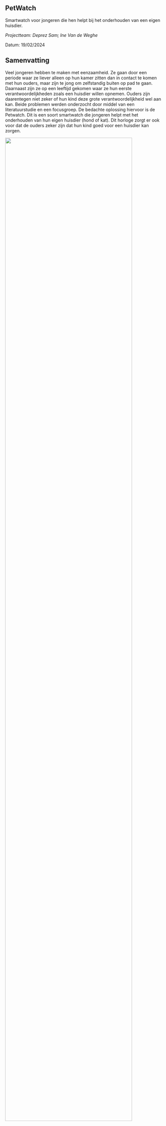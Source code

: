 
## PetWatch

Smartwatch voor jongeren die hen helpt bij het onderhouden van een eigen huisdier.

*Projectteam: Deprez Sam; Ine Van de Weghe*

Datum: 19/02/2024
<br>

## Samenvatting
<p>Veel jongeren hebben te maken met eenzaamheid. Ze gaan door een periode waar ze
liever alleen op hun kamer zitten dan in contact te komen met hun ouders, maar zijn te
jong om zelfstandig buiten op pad te gaan. Daarnaast zijn ze op een leeftijd gekomen waar
ze hun eerste verantwoordelijkheden zoals een huisdier willen opnemen. Ouders zijn
daarentegen niet zeker of hun kind deze grote verantwoordelijkheid wel aan kan.
Beide problemen werden onderzocht door middel van een literatuurstudie en een
focusgroep. De bedachte oplossing hiervoor is de Petwatch. Dit is een soort smartwatch
die jongeren helpt met het onderhouden van hun eigen huisdier (hond of kat). Dit horloge
zorgt er ook voor dat de ouders zeker zijn dat hun kind goed voor een huisdier kan zorgen.</p> 

<p>
  <img src="https://github.com/SamDeprez/UCD_SEM1/assets/152390104/73eb2060-eb53-447e-add5-afd3c3345255"  width="90%"/></br>
  <em>Figuur 1: De Petwatch</em>
  
</p>
<br>

## Introductie
<p>Het project is vertrokken uit de opdracht van: ‘Nature, Play en Tech’. De bedoeling is om
kinderen op een speelse manier meer in contact te laten komen met de natuur. Dit moet
gebeuren aan de hand van een slim product. Deze design
challenge richt zich op het raakvlak tussen natuur, spel en technologie.
Na het krijgen van de opdracht was het direct duidelijk rond welk thema er gewerkt zou
worden, namelijk huisdieren. Het is de speelse vriend van bijna ieder kind. Zeker tijdens de
pubertijd kampen veel jongeren met eenzaamheid en zouden ze wel een trouwe vriend
kunnen gebruiken. Door veranderingen in hun lichaam en denkwijze voelen veel jongeren
zich alleen en uitgesloten. Tieners hebben op deze leeftijd het liefst wat meer afstand van
hun ouders, maar zijn nog te jong om zelfstandig op pad te gaan met vrienden.
Jongeren van de eerste jaren van het middelbaar leren voor het eerste omgaan met
verantwoordelijkheden. “Ze proberen de regels te begrijpen en deze in verschillende
omgevingen toe te passen. Ze werken aan hun eigen onafhankelijkheid.”(Parenting
Montana 2021). Als de jongere zelf vindt dat hij of zij de verantwoordelijkheid van een
huisdier aankan, kan dit voor problemen zorgen als de ouders er anders over denken.
Het doel van het concept is een oplossing te geven voor beide problemen. Door het
verzorgen van een huisdier eenvoudiger te maken en ouders de controleer mogelijk te
geven, gaan ouders met meer vertrouwen “Ja!” kunnen zeggen op de vraag: “Mag ik een
eigen huisdier?”</p>
<br>

## Methodologie
<p>De methodologie die wordt gebruikt in het eerste semester sluit het best aan bij het
principe van de double diamond. Hierbij kan de eerste diamant de discovery fase
voorstellen waarbij er op zoek wordt gegaan naar een concept voor het probleem.
De tweede diamant is dan de definition fase waarin verschillende deelaspecten van
het proces worden uitgewerkt.</p>

<b>Max 400 woorden. Beschrijf je methodologie (enkel SEM1, zie les methodologie). Maak hierbij gebruik van een afbeelding om je tijdlijn weer te geven. Op deze tijdlijn moeten minimaal een tijdsincatie te zien zijn, moeten fasen te zien zijn en moeten activiteiten te zien zijn.</b>

 <br>
 
## Discovery
### Literature review
<p>Als eerste stap is er een literatuuronderzoek gedaan. Dit literature review dient om inzicht
te krijgen welke effecten huisdieren hebben op opgroeiende kinderen en jongeren.
Hier werd er gevonden dat onderzoek heeft aangetoond dat kinderen die opgroeiden in
een huishouden met honden later als volwassenen meer sociaal vaardig zijn. Er wordt
geopperd dat dieren de sociale interactie tussen mensen kunnen versterken. Empathie is
ook een belangrijk onderdeel van de sociale ontwikkeling bij kinderen. Door te zorgen voor
een huisdier leert het kind dat iedereen behoeftes en gevoelens heeft. Uit sommige studies
blijkt dat kinderen met huisdieren daardoor ook meer empathie naar hun medemens
tonen.</p>
  
<p>Huisdieren kunnen daarbij ook bijdragen aan een betere gezondheid. Alleen al het aaien
van een huisdier heeft een verlagend effect op de hartslag en de bloeddruk. Dit geldt voor
alle gezinsleden. Je wordt van een huisdier ontspannen en dit heeft een gunstig effect op
het immuunsysteem. Er zijn ook onderzoeken die aantonen dat als kinderen op jonge
leeftijd in aanraking komen met huisdieren, zij minder risico lopen op het ontwikkelen van
een allergie voor huisdieren.</p>
  
<p>Kinderen leren dankzij huisdieren ook dingen over het leven. Dieren leren kinderen over
voortplanting en geboorte, en over ziekte, ongelukken en dood. Voor veel kinderen is het
doodgaan of kwijtraken van een huisdier de eerste ervaring die ze hebben met de dood en
met rouw. Kinderen leren dat dood iets natuurlijks is dat hoort bij het leven.
Eén van de grootste voordelen is de gezelschap die je krijgt van een huisdier. De nood
aan gezelschap wordt alsmaar groter, want de eenzaamheid bij jongeren stijgt. Corona
speelt hierin een belangrijke rol. In 2021 zei 14 procent van de jongeren tussen 15 en 25
jaar zich sterk emotioneel eenzaam te voelen. In 2019, vlak voor het begin van de
coronacrisis, was dat nog 8 procent. De smartphoneverslaving bij jongeren speelt hierbij
een grote rol. Hét gouden advies blijft afwisseling, dan is er voldoende tegengewicht voor
het online leven. Een huisdier kan zorgen voor die afwisseling in het dagelijks leven.</p></br>

#### Conclusie
<p>Doordat huisdieren zo een goede invloed hebben op kinderen. Er is een eerste concept
definieert.</p>

<p>Het is een opmaat gemaakte digitale versie van je eigen
huisdier die je helpt zorgdragen voor je werkelijke
huisdier. Die zal honger aantonen wanneer je je
daadwerkelijke hond moet voederen. Dit geldt ook als
de hond uitgelaten moet worden en zo veel meer. Op
die manier heb je steeds de zekerheid dat je beste
vriend de beste zorg krijgt. Dit betekent ook dat je de
digitale versie van je huisdier altijd dicht bij je hebt ook al
kan je even niet bij je echt huisdier zijn. Dit alles aan de
hand van een soort smartwatch waar je digitaal huisdier
permanent in leeft.</p>

<p align="middle">
  <img src="https://github.com/SamDeprez/UCD_SEM1/assets/152390104/ff0a5c67-1564-4499-9bbb-e8904187702b" />
  <img src="https://github.com/SamDeprez/UCD_SEM1/assets/152390104/c1b5df06-d4eb-40cc-95dc-888a1a738595" /></br>
  <em>Figuur 3: eerste concept</em> 
</p>




<p>Het huisdier reageert op basis van een op maat gemaakte agenda. Door middel van de
leeftijd, het ras, de allergieën en ziektes in te geven zal er een schema opgemaakt worden,
die rekening houdt met je weekelijkse gewoontes bv. School en hobby’s. Daarna kan je het
schema zelf nog optimaliseren. Het doel hiervan is jongeren meer zelfvertrouwen te geven
om zelf voor een dier te zorgen. Dit dient ook als een geruststelling voor de ouders. De
huisdieren zelf genieten natuurlijk ook van deze voordelen. Zij krijgen op maat gemaakte
zorg en een forever home.</p></br>

### Focus group
<p>Vervolgens is er een focusgroep gedaan die dient om inzicht te krijgen welke attitude
kinderen van 11-15 jaar hebben tegenover huisdieren en welke positieve of negatieve
effecten zij zelf ervaren. Zo kon er achterhaald worden of de gekozen doelgroep wel
interesse heeft om zelfstandig te zorgen voor een huisdier en wat hun mening is over het
concept. Dertien meisjes namen deel aan deze focusgroep.
Tijdens de focusgroep werden er twee soorten vragen gesteld, namelijk open vragen en
Ja/nee-vragen. Voor de open vragen moet de doelgroep hun antwoord opschrijven op een
post-it en vervolgens vooraan komen hangen onder de uitgeschreven vraag. Om te
antwoorden op de ja/nee-vragen moeten ze een groen kaartje in de lucht houden voor “Ja”
en een rood voor “Nee”.</p></br>

#### Resultaten
<p>Uit de focusgroep met de meisjes kan geconcludeerd worden dat een duidelijke
meerderheid van de focusgroep al een huisdier heeft(12/13). Dit is positief aangezien de
zij beter de verantwoordelijkheden kunnen inschatten die nodig zijn om voor een huisdier
te zorgen, dan kinderen uit gezinnen zonder huisdier.
Bij de vragen “Wat vinden jullie het leukste aan een huisdier hebben?” en “Waarom willen
jullie zo graag een eigen huisdier?” hebben veel personen een antwoord gegeven in
verband met eenzaamheid. Deze jongeren, uit de eerste 3 jaren van het middelbaar,
bezitten allemaal een GSM en desondanks de verschillende soorten sociale media en
andere mogelijkheden tot communicatie, voelen zij zich toch eenzaam op zo een jonge
leeftijd. Dit is een eerste bevestiging dat beginnende pubers een nood hebben aan een
eigen huisdier.</p>
  
<p>Om te weten te komen of de gekozen doelgroep zelf interesse heeft in een eigen huisdier
werd de vraag gesteld “Wie heeft er allemaal al eens een eigen huisdier aan zijn ouders
gevraagd?”. Hierop antwoordde 9 van de 13 personen “ja”, wat meer is dan verwacht. Dit
toont aan dat de meerderheid een vraag heeft naar een eigen huisdier. Dit betekent nog
niet dat ze ook allemaal een huisdier krijgen. Hun ouders spelen in deze keuze een
beslissende rol. Wat opvallend is, is dat de meeste ouders niet mee instemt om hun kind
een eigen huisdier te geven. Dit komt vooral door hun gebrek aan vertrouwen in de
verantwoordelijkheid van hun kind zoals te zien is bij de antwoorden op de vraag “Wat
waren de antwoorden van jullie ouders?”. Ook al vindt 11 van de 13 personen in de
focusgroep zichzelf verantwoordelijk genoeg om zelf voor een eigen huisdier zorg te
dragen.</p>

<p>Na het voorstellen van de Petwatch, waren 11 van de 13 personen geruster om zelf een
huisdier te nemen en 9 personen zouden zo de Petwatch daadwerkelijk gebruiken. Dit wil
zeggen dat de doelgroep zelf interesse vertoont in het concept.
Of dat ouders rapper een eigen huisdier voor hun kind gaan goedkeuren weten we nog
niet? Het antwoord hierop weten we nog niet. Hiervoor moet er een interview gedaan
worden met de ouders in plaats van de doelgroep zelf, maar 5/13 van de jongeren denkt
dat ze door dit concept een grotere kans hebben om JA van hun ouders te krijgen.</p></br>

#### Conclusies
<p>Er kan dus geconcludeerd worden dat de doelgroep daadwerkelijk geïnteresseerd is in de
Petwatch. Er moet nog een keuze worden gemaakt uit de verschillende soorten dieren
waarvoor dit concept mogelijk is. De 2 populairste dieren dat de focusgroep al heeft en/of
wilt zijn katten en honden. Dit zijn dan ook de 2 meest voorkomende de huisdieren in
België. Met deze informatie kan Petwatch met zelfzekerheid ontworpen worden.</p>

<br>

## Definition
<p>Voor de verdere uitwerking van de Petwatch zijn er 2 waves aan prototypes gemaakt met
elk een bijpassende gebruikerstest.</p></br>

### Wave 1
<p>De eerste wave aan prototypes dient om het uiterlijk van het product te bepalen.
Aangezien de Petwatch een soort smartwatch is waar de persoonlijke digitale versie van je
huisdier in leeft, bestaat het product zelf uit een armband en een scherm. Het materiaal
van deze armband en de vorm van het scherm moet nog gekozen worden. Dit zijn zeer
belangrijke beslissingen en om deze keuze te maken, hebben we de mening nodig van de
doelgroep. Hiervoor is er een focusgroep georganiseerd op 22/12/2023 waarbij tien
meisjes deelnemen tussen de 11-15 jaar. </p>

<p align="middle">
  <img src="https://github.com/SamDeprez/UCD_SEM1/assets/152390104/4951052c-2488-4dec-aceb-7938655cb9dc" /></br>
  <em>Figuur 4: Prototypes wave 1 (schermvorm + materiaal)</em> 
</p></br>



 #### Focusgroep resultaten
 <p><em>Tabel 1: Resultaten test schermvorm</em>
 
| <img src="https://github.com/SamDeprez/UCD_SEM1/assets/152390104/db23428c-565a-44d0-b2cc-b1314c5f3407" width="60%" />|<img src="https://github.com/SamDeprez/UCD_SEM1/assets/152390104/dc6a6e82-29ca-4c0f-8f07-84b6f37d55f6" width="60%" />|<img src="https://github.com/SamDeprez/UCD_SEM1/assets/152390104/17e2b8c7-9c4f-480d-8220-d41db766479d" width="60%" />|<img src="https://github.com/SamDeprez/UCD_SEM1/assets/152390104/5d56410f-d401-46cd-b040-fc71ed3dea4a" width="60%" />|<img src="https://github.com/SamDeprez/UCD_SEM1/assets/152390104/c86a3810-207c-427b-b7bd-484b0428ab33" width="60%" />|<img src="https://github.com/SamDeprez/UCD_SEM1/assets/152390104/87e1a639-c357-48c3-8f78-3757bbff7d9b" width="60%" />|
|:---:|:---:|:---:|:---:|:---:|:---:|
|3|6|1|0|0|0|
</p>










<p>Als voorbereiding op de focusgroep moeten er verschillende soorten materialen
uitgekozen worden die als potentiële materiaalkeuze voor de armband dient. Die worden
dan versneden tot even grote staaltjes met in het midden een stukje Velcro aangenaaid.
Daarbij moeten er ook verschillende vormen houten blokjes worden gezaagd die dienen
als scherm van een smartwatch. Aan elk vormpje wordt er ook een stukje Velcro gelijmd.
Dit wordt zodanig gekozen dat alle houten schermpjes plakken op de materialen strookjes
om zo een realistische weergaven te hebben van de Petwatch.</p>

<p>Bij de keuze van de vorm voor het scherm van de smartwatch is de helft van de vormen
niet gekozen. Dit zijn ook de complexere vormen. De meerderheid van de focusgroep
heeft gekozen voor het afgerond vierkant. Daarbij heeft een groot deel gekozen voor het
ronde scherm.</p>
  
<p>Door deze resultaten hebben we besloten dat het ontwerp van het scherm op basis zal zijn
van een afgerond vierkant.</p>

<p>De doelgroep gaf ook aan dat ze een knop op de zijkant willen om het digitale huisdier te
activeren. Ook werd er een camera in het scherm voorgesteld om selfies te nemen met het
huisdier. Deze zaken gaan zeker en vast overwogen worden in ons ontwerpproces.</p> 

<p><em>Tabel 2: Resultaten test materiaal</em>
  
|Leder|Kunststof|Jeans|Vilt|Textiel|Gordel|Rekker|Gevlochten|
|:---:|:---:|:---:|:---:|:---:|:---:|:---:|:---:|
|1|1|0|1|1|6|0|0|
</p>
<p>In de keuze van materiaal is er een duidelijke winnaar te zien namelijk de gordel. Het is
een stevig materiaal dat er ook verzorgt uit ziet. Ze hebben hier goed over er nagedacht,
want ze waren aan het overleggen welke materialen het minst vuil worden.
  
<p>De ontwerpkeuze van materiaal voor de band is dan ook snel gemaakt. Het zal een
stevige gordelband zijn die er hip uitziet.</p> 

<p><em>Tabel 3: Resultaten test kleur</em>
  
|   Rood   |Geel|Blauw|Groen|Oranje|Paars|Zwart|Wit|
|:---:|:---:|:---:|:---:|:---:|:---:|:---:|:---:|
|2|0|3|3|0|1|1|0|</p>

<p>Bij de keuze van kleuren is er een grote verdeeldheid. Dit was ook te verwachten doordat
dit zeer subjectief is. Dit was ook de stap in de workshop waar de doelgroep het meest tijd
voor nodig had.</p>

<p>Hier is de ontwerpkeuze wat minder vanzelfsprekend. Doordat de vorige keuzes zo
eenduidig waren, kunnen er hier meerdere kleuren worden gekozen. Hiervoor zouden we
blauw, groen, rood en zwart kiezen. Als conclusie kunnen we besluiten dat er een collectie
zal uitgebracht worden van vier smartwatches met een zeer afgerond scherm in vier
verschillende kleuren namelijk blauw, groen, rood en zwart.</p></br>

#### Conclusie
<p>Via de resultaten van dit onderzoek is er een collectie ontwikkeld.</p>
<p>
  <img src="https://github.com/SamDeprez/UCD_SEM1/assets/152390104/16f7113e-ee86-4ce3-9870-752e37fd445c"  />
  </br>
  <em>Figuur 5: conclusie wave 1 </em> 
</p></br>


### Wave 2

<p>De tweede wave aan prototypen richt zich meer op het digitale aspect van de Petwatch.
Het eindresultaat moet een efficiënt te gebruiken smartwatch zijn. Het is zeer belangrijk dat
de doelgroep de taken voor het onderhouden van een huisdier elke dag en op het juiste
moment uitvoert. Om dit te realiseren is er een eenvoudige structurele weergave nodig van
deze taken doorheen de dag. De beste manier van dit te doen is door het werken met een
soort van agenda/schema. Er zijn verschillende mogelijkheden hoe deze agenda er kan
uitzien. Daarbij moet er bij elke mogelijkheid rekening worden gehouden dat het te zien zal
zijn op een klein scherm van een smartwatch. Om de meest duidelijke layout te bepalen op
de Petwatch, moet er onderzoek worden uitgevoerd. Dit onderzoek gebeurd door een
focusgroep met 10 personen(n=10) op 22/12/2023.</p>



<p>Als voorbereiding voor het onderzoek worden er verschillende mogelijkheden voor de
agenda opgesteld. Van elke mogelijkheid moet er dan ook een prototype van worden
gemaakt. Doordat de prototypes snel en eenvoudig moeten zijn, wordt een papieren versie
van de planning gemaakt. Er zijn drie verschillende prototypes:</p>
 
<p>- <b>To-Do lijst per dag:</b> in deze planning ziet de jongere constant welke taken er die dag 
moeten uitgevoerd worden (eten geven, gaan wandelen, een bad geven).</p>

<p align="center">
  <img src="https://github.com/SamDeprez/UCD_SEM1/assets/152390104/f7a5a3ea-2f9a-4533-a443-bcbf893268f9" />
  </br>
  <em>Figuur 6: To-Do lijst per dag</em> 
</p></br>

<p>- <b>Time blocking + To-do lijst:</b>deze planning heeft de activiteiten en hobby’s van de 
jongeren per dag (/week) weer, aan de zijkant van de agenda staan alle taken voor het 
onderhouden van het huisdier in een To-Do lijst voor de dag. (To-Do lijst eenvoudig 
bereikbaar door 1 maal te swipen) </p>

<p align="center">
  <img src="https://github.com/SamDeprez/UCD_SEM1/assets/152390104/fbbc9fe4-f041-444c-b90e-49171adec41d" />
  </br>
  <em>Figuur 7: To-Do lijst + time blocking </em> 
</p></br>

<p>- <b>To-Do lijst in time blocking:</b> in deze planning is de To-Do lijst die eerst aan de 
zijkant stond verwerkt in het uurrooster op het juiste moment.   </p>

<p align="center">
  <img src="https://github.com/SamDeprez/UCD_SEM1/assets/152390104/072cf201-e521-46c5-99e1-1469897cd294" />
  </br>
  <em>Figuur 8: To-Do lijst in time blocking </em> 
</p></br>

<p>Alhoewel het testen van de agenda de jongere kan helpen met het gestructureerd verzorgen van zijn of haar huisdier. Zijn er andere zaken van het digitale deel die belangrijker kunnen zijn dan de agenda. Bijvoorbeeld de interactie met het digitale huisdier die aangeeft wanneer de jongere een bepaalde actie moet uitvoeren. Deze zaken worden dan vooral in tweede semeser onderzocht. Dit is het gevolg van het feit dat, met de beschikbare middelen en de tijd, de lay-out als weinige eenvoudig te testen is.</p>


<p>Naast de agenda’s wordt er een uitgesneden houten vorm van een horloge gemaakt. Tijdens
de test worden de planningen bekeken door de vorm van het horloge. Dit maakt duidelijk dat
wanneer de agenda in het eindproduct wordt gebruikt, constant maar een klein deel ervan
zichtbaar is op het scherm. Acties zoals swipen in- en uitzoomen worden tijdens de test
vervangen door het verplaatsen van het horloge ten opzichte van de agenda.</p>
<p>
  <img src="https://github.com/SamDeprez/UCD_SEM1/assets/152390104/504c86d8-1ea5-48b8-a8e5-01e71067ee0c" />
  <img src="https://github.com/SamDeprez/UCD_SEM1/assets/152390104/1de3485c-b2c9-46e4-ab46-1390f69471bb" />
  </br>
  <em>Figuur 9: uitgesneden horloge&nbsp;&nbsp;&nbsp;&nbsp;&nbsp;&nbsp;&nbsp;&nbsp;&nbsp;&nbsp;&nbsp;&nbsp;&nbsp;&nbsp;&nbsp;&nbsp;&nbsp;&nbsp;&nbsp;&nbsp;&nbsp;&nbsp;&nbsp;&nbsp;&nbsp;&nbsp;&nbsp;&nbsp;&nbsp;&nbsp;&nbsp;&nbsp;&nbsp;&nbsp;&nbsp;&nbsp;&nbsp;&nbsp;&nbsp;&nbsp;&nbsp;&nbsp;&nbsp;&nbsp;&nbsp;&nbsp;&nbsp;&nbsp;&nbsp;&nbsp;&nbsp;&nbsp;&nbsp;&nbsp;&nbsp;&nbsp;Figuur 10: focusgroep wave 2</em> 
</p></br>










#### Focus groep resultaten
<p></p>Tijdens de focusgroep zijn er 10 antwoorden ontvangen over de planningen.</p>

<p><em>Tabel 4: Resultaten test agenda</em>
  
|To-Do lijst|Time blocking + To-Do lijst|To-Do lijst in Time blocking|
|:---:|:---:|:---:|
|0|1|9|
</p>

<p>Geen enkele van de leden van de focusgroep vindt de lay-out met enkel to-do lijst het beste. 1 persoon stemde op de lay-out met time blocking en to-do lijst.</p>

<p>De lay-out met
To-Do lijst in Time blocking heeft 90% van de stemmen. De redenen die voor deze lay-out
gegeven worden kunnen opgedeeld worden in drie groeperende redenen .</br>

1. De derde agenda is het meest overzichtelijk.</br>
2. Het is handig dat alles dicht bij elkaar staat.</br>
3. Het is handig dat ook andere activiteiten zoals hobby’s en school ook aangegeven zijn.</p></br>

#### Conclusie
<p>De lay-out met to-do lijst in time blocking lijkt het meest populair te zijn bij de doelgroep. Doordat de test in een focus groep wordt uitgevoerd, is dit resultaat deels beïnvloed door het groepsgevoel van de leden. Doordat er enkel op de laatste 2 lay-outs is gestemd, kan er geconcludeerd worden dat jongeren wel echt een time block schema willen. Dit schema helpt namelijk de jongere bij het beter inplannen van alle taken doordat er ook rekening wordt gehouden met bijvoorbeeld hun hobby's. Het is logisch dat het wel of niet samenplaatsen van de to-do lijst een moeilijkere keuze is. Aan de ene kant leidt het samenplaatsen tot een iets drukker schema, maar het beperkt ook het aantal acties (swipen, in- of uitzoomen) die de jongere moet uitvoeren voor bekijken van de taken. In het eindresultaat wordt toch de derde lay-out gebruikt, dit omdat maar 1 persoon echt aangaf dat de lay-out waar de to-do lijst gescheiden is van de rest duidelijker is.   </p>

<p>
  <img src="https://github.com/SamDeprez/UCD_SEM1/assets/152390104/b8df9a40-e986-47ea-88e2-2744911968d3" />
  <img src="https://github.com/SamDeprez/UCD_SEM1/assets/152390104/e7964cb0-7862-4b24-87d6-99908861581c" width="19%" />
  </br>
  <em>Figuur 11: Agenda &nbsp;&nbsp;&nbsp;&nbsp;&nbsp;&nbsp;&nbsp;&nbsp;&nbsp;&nbsp;&nbsp;&nbsp;&nbsp;&nbsp;&nbsp;&nbsp;&nbsp;&nbsp;&nbsp;&nbsp;&nbsp;&nbsp;&nbsp;&nbsp;&nbsp;&nbsp;&nbsp;&nbsp;&nbsp;&nbsp;&nbsp;&nbsp;&nbsp;&nbsp;&nbsp;&nbsp;&nbsp;&nbsp;&nbsp;&nbsp;&nbsp;&nbsp;&nbsp;&nbsp;&nbsp;&nbsp;&nbsp;&nbsp;&nbsp;&nbsp;&nbsp;&nbsp;&nbsp;&nbsp;&nbsp;&nbsp;&nbsp;&nbsp;&nbsp;&nbsp;&nbsp;&nbsp;&nbsp;&nbsp;&nbsp;&nbsp;&nbsp;&nbsp;&nbsp;&nbsp;&nbsp;&nbsp;&nbsp;&nbsp;&nbsp;&nbsp;&nbsp;&nbsp;&nbsp;&nbsp;&nbsp;&nbsp;&nbsp;&nbsp;&nbsp;&nbsp;&nbsp;&nbsp;&nbsp;&nbsp;&nbsp;&nbsp;&nbsp;&nbsp;&nbsp;&nbsp;&nbsp;&nbsp;&nbsp;&nbspFiguur 12: Zicht op de GSM en Petwatch</em> 
</p>

<p>Als er achteraf op deze test wordt teruggekeken, kan er worden vastgesteld dat de resultaten en conclusie niet ideaal zijn. Dit komt doordat het onderzoek niet op de meeste efficiënte manier is uitgevoerd. De test zou namelijk beter zijn geweest als de leden van de focusgroep een bepaald taak moeten uitvoeren met de drie agenda's: bijvoorbeeld zoeken wanneer ze de hond eten moeten geven, uit de drukke agenda halen wanneer ze het best met de hond gaan wandelen... Door de personen een taak te geven zouden ze de agenda's beter bestuderen. Daarnaast is het enkel vragen van de favoriete agenda van de doelgroep niet genoeg om 100% kritisch na te denken over de verkregen resultaten. In het vervolg kan dit worden opgelost door naast het vragen van hun favoriete agenda, ook bij elke agenda een postief en negatief punt te geven. </p>


</br>










## Bill of materials
<p>Uit het onderzoek van wave 1 is het duidelijk dat gordel het favoriete materiaal is voor de
band van de Petwatch. Dit is dan ook de reden waarom het prototype ook dit materiaal zal
bevatten.</p>

<p>Het belangrijkste component van de smartwatch is natuurlijk het scherm. Online zijn er veel
schermen te vinden om je eigen smartwatch te maken met Arduino Uno of Raspberry Pi.
Het gekozen scherm is “ILI9341 LCD screen”. Dit scherm kan eenvoudig met een Arduino
Uno of een ESP32 aangestuurd worden. </p>

<P>Het scherm wordt aangestuurd met een ESP32. Dit heeft enkele voordelen op de Arduino
Uno. Deze microcontroller is kleiner en is dus eenvoudiger in het eindproduct te verwerken.
Daarnaast heeft het ook de mogelijkheid om met het internet te verbinden. Deze functie
kan nog van pas komen in het eindproduct doordat de smartwatch dan ook met een gsm
kan verbonden worden.</P>

<p>
  <img src="https://github.com/SamDeprez/UCD_SEM1/assets/152390104/01d97d99-96c3-454a-8da1-c5f26fe92590" />
  &nbsp;&nbsp;&nbsp;&nbsp;&nbsp;&nbsp;&nbsp;&nbsp;&nbsp;&nbsp;&nbsp;&nbsp;&nbsp;&nbsp;&nbsp;&nbsp;&nbsp;&nbsp;&nbsp;&nbsp;&nbsp;&nbsp;&nbsp;&nbsp;&nbsp;&nbsp;&nbsp;&nbsp;&nbsp;&nbsp;&nbsp;&nbsp;&nbsp;&nbsp;&nbsp;&nbsp;&nbsp;&nbsp;&nbsp;&nbsp;&nbsp;&nbsp;&nbsp;&nbsp;&nbsp;&nbsp;&nbsp;&nbsp;&nbsp;&nbsp;&nbsp;&nbsp;&nbsp;&nbsp;&nbsp;&nbsp;&nbsp;&nbsp;&nbsp;&nbsp;&nbsp;&nbsp;&nbsp;&nbsp;&nbsp;&nbsp;&nbsp;&nbsp;&nbsp;
  <img src="https://github.com/SamDeprez/UCD_SEM1/assets/152390104/d205cd5e-8bdd-4379-be53-6dae33acef57"  width="25%"/>
  </br>
  <em>Figuur 13: ILI9341 LCD screen (Amazon.com)&nbsp;&nbsp;&nbsp;&nbsp;&nbsp;&nbsp;&nbsp;&nbsp;&nbsp;&nbsp;&nbsp;&nbsp;&nbsp;&nbsp;&nbsp;&nbsp;&nbsp;&nbsp;&nbsp;&nbsp;&nbsp;&nbsp;&nbsp;&nbsp;&nbsp;&nbsp;&nbsp;&nbsp;&nbsp;&nbsp;&nbsp;&nbsp;&nbsp;&nbsp;&nbsp;&nbsp;&nbsp;&nbsp;&nbsp;&nbsp;&nbsp;&nbsp;&nbsp;&nbsp;&nbsp;&nbsp;&nbsp;&nbsp;&nbsp;&nbsp;&nbsp;&nbsp;&nbsp;&nbsp;&nbsp;&nbsp;&nbsp;&nbsp;&nbsp;Figuur 13: ESP32 (Bol.com)</em> 
</p></br>






<p>Door het 3D-printen van een verbindingsstuk die als houder dient voor de microcontoler en
het scherm, is het mogelijk de alles vast te hangen aan de gordel band.</p>

<p><em>Tabel 5: Bill of Material</em>
  
|   <b>Materiaal</b>   |<b>Aantal</b>|<b>Prijs (euro)</b>|
|:---:|:---:|:---:|
|Gordel stof|10-15cm|1,16|
|ILI9341 LCD screen|1|17,02|
|ESP32 |1|8,99 |
|PVE (3D-print) |2|X |
</p>

<br>

## Kritische reflectie
<p>In het eerst semester is er al veel aan het project gewerkt. Hierdoor is er een tussentijds
resultaat verkregen waar wij als studenten tevreden mee zijn. Wij geloven in dit project, en
geloven in goed eindresultaat. Alhoewel er door middel van een focusgroep 2 belangrijke
testen werden uitgevoerd, is er 1 test waarvoor er geen tijd meer is. Dit is de tamagotchi
test. Een test om te onderzoeken of jongeren wel degelijk een band kunnen vormen met
een digitaal huisdier. Het is jammer dat we deze test niet konden doen.</p>

<p>Naast een productieve eerste semester, was het ook een leerrijke. Dit komt doordat we
met twee verschillende personen aan eenzelfde project mogen werken. Door samen te
werken, leer je veel van een andere persoon. Elke persoon denkt anders na over
problemen waardoor je met verschillende ideeën en inzichten kunt werken. Samenwerken
toont dat een goede communicatie noodzakelijk is tussen ontwerpers om een goed
eindresultaat te bekomen.</p></br>

## Bronnen
Voeg je volledige bibliografie toe van bronnen naarwaar je verwees.

## Bijlagen


[Literatuur_Review_Protocol_IneVandeWeghe.docx ](https://ugentbe-my.sharepoint.com/:w:/r/personal/ine_vandeweghe_ugent_be/Documents/Literatuur_Review_Porotocol_IneVandeWeghe.docx?d=w3b64157bae6a4b7daa888d3c3a220d8c&csf=1&web=1&e=YnLPrM) </br>
[Literatuur_Review_Report_IneVandeWeghe.docx ](https://ugentbe-my.sharepoint.com/:w:/r/personal/ine_vandeweghe_ugent_be/Documents/Literatuur_Review_Report_IneVandeWeghe.docx?d=wde73901514274e3ca917fa03f3a81138&csf=1&web=1&e=8w0B1E) </br>

</br>

[Focus Group_Protocol_IneVandeWeghe.docx](https://ugentbe-my.sharepoint.com/:w:/r/personal/ine_vandeweghe_ugent_be/Documents/Focus%20Group_protocol_IneVandeWeghe.docx?d=w00cb27bb77804ab4bc9db131a1aace90&csf=1&web=1&e=4YYc04) </br>
[FocusGroup_Report_IneVandeWeghe.docx ](https://ugentbe-my.sharepoint.com/:w:/r/personal/ine_vandeweghe_ugent_be/Documents/FocusGroup_Report_IneVandeWeghe.docx?d=w77581618e9664066bb3d5e55fb64ccb6&csf=1&web=1&e=TJr0SC) </br>

</br>

[Focus_Group2_wave1_Protocol.docx  ](https://ugentbe-my.sharepoint.com/:w:/r/personal/ine_vandeweghe_ugent_be/Documents/Focus_Group2_Protocol.docx?d=w9936597736264748a12c1f08ec61c339&csf=1&web=1&e=fUeuB7) </br>
[Focus_Group2_wave1_Report.docx](https://ugentbe-my.sharepoint.com/:w:/r/personal/ine_vandeweghe_ugent_be/Documents/Report_FocusGroup2.docx?d=w3199150e06fa452c8dfbf4293ada9d66&csf=1&web=1&e=desXX5) </br>

</br>

[Focus_Group2_Wave2_Protocol.docx](https://ugentbe-my.sharepoint.com/:w:/g/personal/sam_deprez_ugent_be/ERK9QnFU0LpEkIaPX65sbxAB9sryz5HWB--lZwAQ6tCiXA?e=iON5Xa) </br>
[Focus_Group2_wave2_Report.docx ](https://ugentbe-my.sharepoint.com/:w:/g/personal/sam_deprez_ugent_be/EVDk-UhdRd9JjoNavefzE1AB8E_D0TAsHEC1FR-aSMyqQw?e=EUt7R5) </br>








